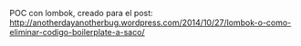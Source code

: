 POC con lombok, creado para el post: http://anotherdayanotherbug.wordpress.com/2014/10/27/lombok-o-como-eliminar-codigo-boilerplate-a-saco/